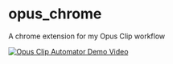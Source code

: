 # opus_chrome
A chrome extension for my Opus Clip workflow

[![Opus Clip Automator Demo Video](https://img.youtube.com/vi/kKPriEiQ5Iw/0.jpg)](https://www.youtube.com/watch?v=kKPriEiQ5Iw "Watch the Opus Clip Automator Demo")
